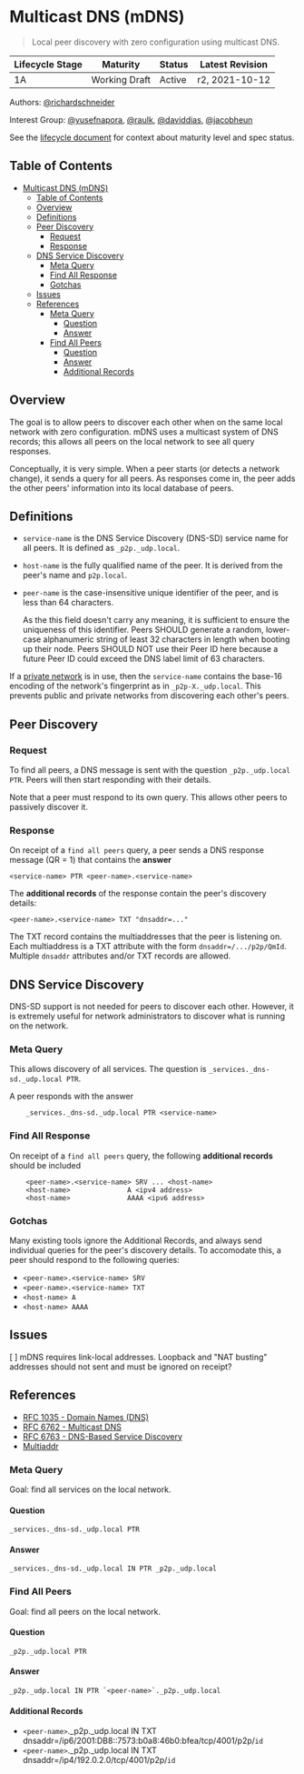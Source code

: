 # Multicast DNS (mDNS)

> Local peer discovery with zero configuration using multicast DNS.

| Lifecycle Stage | Maturity       | Status | Latest Revision |
|-----------------|----------------|--------|-----------------|
| 1A              | Working Draft  | Active | r2, 2021-10-12  |

Authors: [@richardschneider]

Interest Group: [@yusefnapora], [@raulk], [@daviddias], [@jacobheun]

[@richardschneider]: https://github.com/richardschneider
[@yusefnapora]: https://github.com/yusefnapora
[@raulk]: https://github.com/raulk
[@daviddias]: https://github.com/daviddias
[@jacobheun]: https://github.com/jacobheun

See the [lifecycle document][lifecycle-spec] for context about maturity level
and spec status.

[lifecycle-spec]: https://github.com/libp2p/specs/blob/master/00-framework-01-spec-lifecycle.md

## Table of Contents

- [Multicast DNS (mDNS)](#multicast-dns-mdns)
  - [Table of Contents](#table-of-contents)
  - [Overview](#overview)
  - [Definitions](#definitions)
  - [Peer Discovery](#peer-discovery)
    - [Request](#request)
    - [Response](#response)
  - [DNS Service Discovery](#dns-service-discovery)
    - [Meta Query](#meta-query)
    - [Find All Response](#find-all-response)
    - [Gotchas](#gotchas)
  - [Issues](#issues)
  - [References](#references)
    - [Meta Query](#meta-query-1)
      - [Question](#question)
      - [Answer](#answer)
    - [Find All Peers](#find-all-peers)
      - [Question](#question-1)
      - [Answer](#answer-1)
      - [Additional Records](#additional-records)

## Overview

The goal is to allow peers to discover each other when on the same local network with zero configuration. mDNS uses a multicast system of DNS records; this allows all peers on the local network to see all query responses.

Conceptually, it is very simple. When a peer starts (or detects a network change), it sends a query for all peers. As responses come in, the peer adds the other peers' information into its local database of peers.

## Definitions

- `service-name` is the DNS Service Discovery (DNS-SD) service name for all peers. It is defined as `_p2p._udp.local`.
- `host-name` is the fully qualified name of the peer. It is derived from the peer's name and `p2p.local`.
- `peer-name` is the case-insensitive unique identifier of the peer, and is less than 64 characters.

   As the this field doesn't carry any meaning, it is sufficient to ensure the uniqueness of this identifier. Peers SHOULD generate a random, lower-case alphanumeric string of least 32 characters in length when booting up their node. Peers SHOULD NOT use their Peer ID here because a future Peer ID could exceed the DNS label limit of 63 characters.

If a [private network](https://github.com/libp2p/specs/blob/master/pnet/Private-Networks-PSK-V1.md) is in use, then the `service-name` contains the base-16 encoding of the network's fingerprint  as in `_p2p-X._udp.local`.
This prevents public and private networks from discovering each other's peers.

## Peer Discovery

### Request

To find all peers, a DNS message is sent with the question `_p2p._udp.local PTR`. Peers will then start responding with their details.

Note that a peer must respond to its own query. This allows other peers to passively discover it.

### Response

On receipt of a `find all peers` query, a peer sends a DNS response message (QR = 1) that contains the **answer**

```
<service-name> PTR <peer-name>.<service-name>
```

The **additional records** of the response contain the peer's discovery details:

```
<peer-name>.<service-name> TXT "dnsaddr=..."
```

The TXT record contains the multiaddresses that the peer is listening on. Each multiaddress is a TXT attribute with the form `dnsaddr=/.../p2p/QmId`. Multiple `dnsaddr` attributes and/or TXT records are allowed.

## DNS Service Discovery

DNS-SD support is not needed for peers to discover each other. However, it is extremely useful for network administrators to discover what is running on the network.

### Meta Query

This allows discovery of all services. The question is `_services._dns-sd._udp.local PTR`.

A peer responds with the answer

```
    _services._dns-sd._udp.local PTR <service-name>
```

### Find All Response

On receipt of a `find all peers` query, the following **additional records** should be included

```
    <peer-name>.<service-name> SRV ... <host-name>
    <host-name>              A <ipv4 address>
    <host-name>              AAAA <ipv6 address>
```

### Gotchas

Many existing tools ignore the Additional Records, and always send individual queries for the peer's discovery details. To accomodate this, a peer should respond to the following queries:

- `<peer-name>.<service-name> SRV`
- `<peer-name>.<service-name> TXT`
- `<host-name> A`
- `<host-name> AAAA`

## Issues

[ ] mDNS requires link-local addresses. Loopback and "NAT busting" addresses should not sent and must be ignored on receipt?

## References

- [RFC 1035 - Domain Names (DNS)](https://tools.ietf.org/html/rfc1035)
- [RFC 6762 - Multicast DNS](https://tools.ietf.org/html/rfc6762)
- [RFC 6763 - DNS-Based Service Discovery](https://tools.ietf.org/html/rfc6763)
- [Multiaddr](https://github.com/multiformats/multiaddr)


### Meta Query

Goal: find all services on the local network.

#### Question

```
_services._dns-sd._udp.local PTR
```

#### Answer

```
_services._dns-sd._udp.local IN PTR _p2p._udp.local
```

### Find All Peers

Goal: find all peers on the local network.

#### Question

```
_p2p._udp.local PTR
```

#### Answer

```
_p2p._udp.local IN PTR `<peer-name>`._p2p._udp.local
```

#### Additional Records

- `<peer-name>`._p2p._udp.local IN TXT dnsaddr=/ip6/2001:DB8::7573:b0a8:46b0:bfea/tcp/4001/p2p/`id`
- `<peer-name>`._p2p._udp.local IN TXT dnsaddr=/ip4/192.0.2.0/tcp/4001/p2p/`id`
